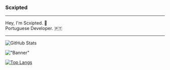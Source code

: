 ### Scxipted
---

Hey, I'm Scxipted. 👋  
Portuguese Developer. 🇵🇹  

---



![GitHub Stats](https://github-readme-stats.vercel.app/api?username=Scxipted&show_icons=true)

!["Banner"](https://doy2mn9upadnk.cloudfront.net/uploads/default/optimized/4X/7/c/2/7c2aa4aacb769fab0f41129470ddc3807b520a51_2_690x172.png)

[![Top Langs](https://github-readme-stats.vercel.app/api/top-langs/?username=anuraghazra&layout=compact)](https://github.com/anuraghazra/github-readme-stats)
